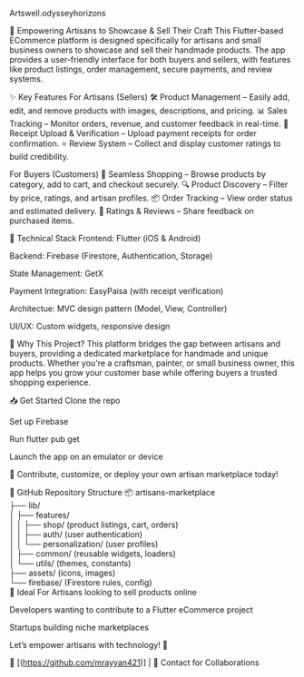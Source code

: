 Artswell.odysseyhorizons


🎨 Empowering Artisans to Showcase & Sell Their Craft
This Flutter-based ECommerce platform is designed specifically for artisans and small business owners to showcase and sell their handmade products. The app provides a user-friendly interface for both buyers and sellers, with features like product listings, order management, secure payments, and review systems.

✨ Key Features
For Artisans (Sellers)
🛠️ Product Management – Easily add, edit, and remove products with images, descriptions, and pricing.
📊 Sales Tracking – Monitor orders, revenue, and customer feedback in real-time.
📱 Receipt Upload & Verification – Upload payment receipts for order confirmation.
⭐ Review System – Collect and display customer ratings to build credibility.

For Buyers (Customers)
🛒 Seamless Shopping – Browse products by category, add to cart, and checkout securely.
🔍 Product Discovery – Filter by price, ratings, and artisan profiles.
📦 Order Tracking – View order status and estimated delivery.
💬 Ratings & Reviews – Share feedback on purchased items.

🔧 Technical Stack
Frontend: Flutter (iOS & Android)

Backend: Firebase (Firestore, Authentication, Storage)

State Management: GetX

Payment Integration: EasyPaisa (with receipt verification)

Architectue: MVC design pattern (Model, View, Controller)

UI/UX: Custom widgets, responsive design

🚀 Why This Project?
This platform bridges the gap between artisans and buyers, providing a dedicated marketplace for handmade and unique products. Whether you're a craftsman, painter, or small business owner, this app helps you grow your customer base while offering buyers a trusted shopping experience.

📥 Get Started
Clone the repo

Set up Firebase

Run flutter pub get

Launch the app on an emulator or device

🌟 Contribute, customize, or deploy your own artisan marketplace today!

🔗 GitHub Repository Structure
📦 artisans-marketplace  
├── lib/  
│   ├── features/  
│   │   ├── shop/ (product listings, cart, orders)  
│   │   ├── auth/ (user authentication)  
│   │   └── personalization/ (user profiles)  
│   ├── common/ (reusable widgets, loaders)  
│   └── utils/ (themes, constants)  
├── assets/ (icons, images)  
└── firebase/ (Firestore rules, config)  
📌 Ideal For
Artisans looking to sell products online

Developers wanting to contribute to a Flutter eCommerce project

Startups building niche marketplaces

Let’s empower artisans with technology! 🚀

🔗 [(https://github.com/mrayyan421)] | 📧 Contact for Collaborations
